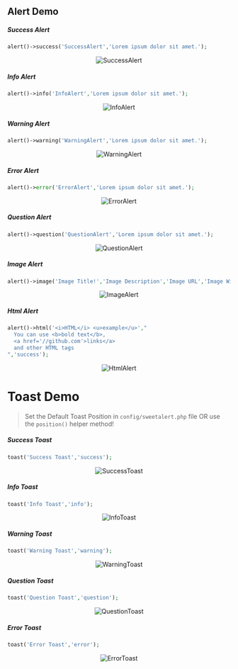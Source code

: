## Alert Demo

##### Success Alert

``` php
alert()->success('SuccessAlert','Lorem ipsum dolor sit amet.');
```

<p align="center">
    <img src="https://raw.githubusercontent.com/realrashid/sweet-alert/master/imgs/alert/SuccessAlert.png" alt="SuccessAlert">
</p>

##### Info Alert

``` php
alert()->info('InfoAlert','Lorem ipsum dolor sit amet.');
```

<p align="center">
    <img src="https://raw.githubusercontent.com/realrashid/sweet-alert/master/imgs/alert/InfoAlert.png" alt="InfoAlert">
</p>

##### Warning Alert

``` php
alert()->warning('WarningAlert','Lorem ipsum dolor sit amet.');
```

<p align="center">
    <img src="https://raw.githubusercontent.com/realrashid/sweet-alert/master/imgs/alert/WarningAlert.png" alt="WarningAlert">
</p>

##### Error Alert

``` php
alert()->error('ErrorAlert','Lorem ipsum dolor sit amet.');
```

<p align="center">
    <img src="https://raw.githubusercontent.com/realrashid/sweet-alert/master/imgs/alert/ErrorAlert.png" alt="ErrorAlert">
</p>

##### Question Alert

``` php
alert()->question('QuestionAlert','Lorem ipsum dolor sit amet.');
```

<p align="center">
    <img src="https://raw.githubusercontent.com/realrashid/sweet-alert/master/imgs/alert/QuestionAlert.png" alt="QuestionAlert">
</p>

##### Image Alert

``` php
alert()->image('Image Title!','Image Description','Image URL','Image Width','Image Height');
```

<p align="center">
    <img src="https://raw.githubusercontent.com/realrashid/sweet-alert/master/imgs/alert/AlertImage.png" alt="ImageAlert">
</p>

##### Html Alert

``` php
alert()->html('<i>HTML</i> <u>example</u>',"
  You can use <b>bold text</b>,
  <a href='//github.com'>links</a>
  and other HTML tags
",'success');
```

<p align="center">
    <img src="https://raw.githubusercontent.com/realrashid/sweet-alert/master/imgs/alert/HtmlAlert.png" alt="HtmlAlert">
</p>

# Toast Demo

> Set the Default Toast Position in `config/sweetalert.php` file OR use the `position()` helper method!

##### Success Toast

``` php
toast('Success Toast','success');
```

<p align="center">
    <img src="https://raw.githubusercontent.com/realrashid/sweet-alert/master/imgs/toast/SuccessToast.png" alt="SuccessToast">
</p>

##### Info Toast

``` php
toast('Info Toast','info');
```

<p align="center">
    <img src="https://raw.githubusercontent.com/realrashid/sweet-alert/master/imgs/toast/InfoToast.png" alt="InfoToast">
</p>

##### Warning Toast

``` php
toast('Warning Toast','warning');
```

<p align="center">
    <img src="https://raw.githubusercontent.com/realrashid/sweet-alert/master/imgs/toast/WarningToast.png" alt="WarningToast">
</p>

##### Question Toast

``` php
toast('Question Toast','question');
```

<p align="center">
    <img src="https://raw.githubusercontent.com/realrashid/sweet-alert/master/imgs/toast/QuestionToast.png" alt="QuestionToast">
</p>

##### Error Toast

``` php
toast('Error Toast','error');
```

<p align="center">
    <img src="https://raw.githubusercontent.com/realrashid/sweet-alert/master/imgs/toast/ErrorToast.png" alt="ErrorToast">
</p>
